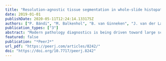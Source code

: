 ```yaml
---
title: "Resolution-agnostic tissue segmentation in whole-slide histopathology images with convolutional neural networks"
date: 2019-01-01
publishDate: 2020-05-11T12:24:14.133175Z
authors: ["P. Bándi", "M. Balkenhol", "B. van Ginneken", "J. van der Laak", "G. Litjens"]
publication_types: ["3"]
abstract: "Modern pathology diagnostics is being driven toward large scale digitization of microscopic tissue sections. A prerequisite for its safe implementation is the guarantee that all tissue present on a glass slide can also be found back in the digital image. Whole-slide scanners perform a tissue segmentation in a low resolution overview image to prevent inefficient high-resolution scanning of empty background areas. However, currently applied algorithms can fail in detecting all tissue regions. In this study, we developed convolutional neural networks to distinguish tissue from background. We collected 100 whole-slide images of 10 tissue samples--staining categories from five medical centers for development and testing. Additionally, eight more images of eight unfamiliar categories were collected for testing only. We compared our fully-convolutional neural networks to three traditional methods on a range of resolution levels using Dice score and sensitivity. We also tested whether a single neural network can perform equivalently to multiple networks, each specialized in a single resolution. Overall, our solutions outperformed the traditional methods on all the tested resolutions. The resolution-agnostic network achieved average Dice scores between 0.97 and 0.98 across the tested resolution levels, only 0.0069 less than the resolution-specific networks. Finally, its excellent generalization performance was demonstrated by achieving averages of 0.98 Dice score and 0.97 sensitivity on the eight unfamiliar images. A future study should test this network prospectively."
featured: false
publication: "*PeerJ*"
url_pdf: "https://peerj.com/articles/8242/"
doi: "https://doi.org/10.7717/peerj.8242"
---
```


